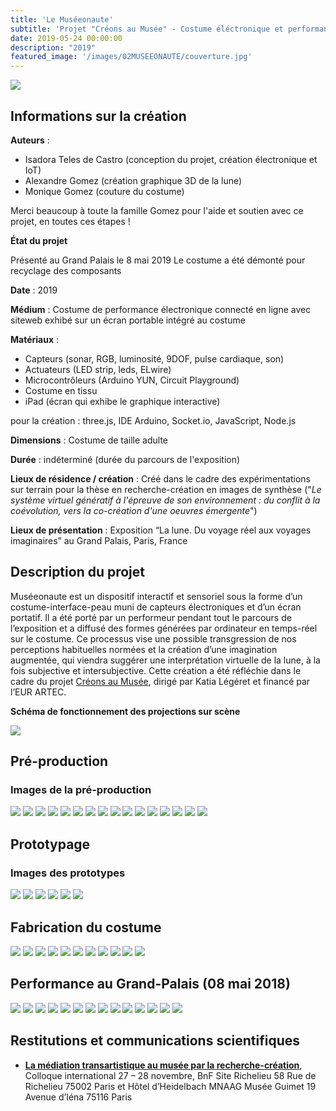 ```yaml
---
title: 'Le Muséeonaute'
subtitle: 'Projet "Créons au Musée" - Costume éléctronique et performance au Grand Palais '
date: 2019-05-24 00:00:00
description: "2019"
featured_image: '/images/02MUSEEONAUTE/couverture.jpg'
---
```


![](/images/02MUSEEONAUTE/couverture.jpg)

## Informations sur la création

**Auteurs** : 

* Isadora Teles de Castro (conception du projet, création électronique et IoT)
* Alexandre Gomez (création graphique 3D de la lune)
* Monique Gomez (couture du costume)

Merci beaucoup à toute la famille Gomez pour l'aide et soutien avec ce projet, en toutes ces étapes !

**État du projet** 

Présenté au Grand Palais le 8 mai 2019
Le costume a été démonté pour recyclage des composants

**Date** : 2019

**Médium** : Costume de performance électronique connecté en ligne avec siteweb exhibé sur un écran portable intégré au costume

**Matériaux** : 

* Capteurs (sonar, RGB, luminosité, 9DOF, pulse cardiaque, son)
* Actuateurs (LED strip, leds, ELwire)
* Microcontrôleurs (Arduino YUN, Circuit Playground)
* Costume en tissu
* iPad (écran qui exhibe le graphique interactive)

pour la création : three.js, IDE Arduino, Socket.io, JavaScript, Node.js

**Dimensions** : Costume de taille adulte

**Durée** : indéterminé (durée du parcours de l'exposition)

**Lieux de résidence  / création** : Créé dans le cadre des expérimentations sur terrain pour la thèse en recherche-création en images de synthèse ("*Le système virtuel génératif à l'épreuve de son environnement : du conflit à la coévolution, vers la co-création d'une oeuvres émergente*")

**Lieux de présentation** : Exposition “La lune. Du voyage réel aux voyages imaginaires” au Grand Palais, Paris, France

## Description du projet

Muséeonaute est un dispositif interactif et sensoriel sous la forme d’un costume-interface-peau  muni de capteurs électroniques et d’un écran portatif. Il a été porté par un performeur pendant tout le parcours de l’exposition et a diffusé des formes générées par ordinateur en temps-réel sur le costume. Ce processus vise une possible transgression de nos perceptions habituelles normées et la création d’une imagination augmentée, qui  viendra suggérer une interprétation virtuelle de la lune, à la fois subjective et intersubjective. 
Cette création a été réfléchie dans le cadre du projet [Créons au Musée](http://creons-au-musee.com/2019-2/), dirigé par Katia Légéret et financé par l’EUR ARTEC.

**Schéma de fonctionnement des projections sur scène** 

![](/images/02MUSEEONAUTE/museeonaute.png)

## Pré-production

### Images de la pré-production
<div class="gallery" data-columns="4">
	<img src="/images/02MUSEEONAUTE/galerie01/01.jpg">
	<img src="/images/02MUSEEONAUTE/galerie01/02.png">
	<img src="/images/02MUSEEONAUTE/galerie01/03.jpg">
	<img src="/images/02MUSEEONAUTE/galerie01/04.jpg">
	<img src="/images/02MUSEEONAUTE/galerie01/05.jpg">
	<img src="/images/02MUSEEONAUTE/galerie01/06.jpg">
	<img src="/images/02MUSEEONAUTE/galerie01/07.png">
	<img src="/images/02MUSEEONAUTE/galerie01/08.png">
	<img src="/images/02MUSEEONAUTE/galerie01/09.png">
	<img src="/images/02MUSEEONAUTE/galerie01/10.jpg">
	<img src="/images/02MUSEEONAUTE/galerie01/11.jpg">
	<img src="/images/02MUSEEONAUTE/galerie01/12.png">
	<img src="/images/02MUSEEONAUTE/galerie01/13.png">
	<img src="/images/02MUSEEONAUTE/galerie01/14.png">
	<img src="/images/02MUSEEONAUTE/galerie01/15.png">
	<img src="/images/02MUSEEONAUTE/galerie01/16.jpg">
</div>

## Prototypage

### Images des prototypes
<div class="gallery" data-columns="4">
	<img src="/images/02MUSEEONAUTE/galerie02/01.gif">
	<img src="/images/02MUSEEONAUTE/galerie02/02.gif">
	<img src="/images/02MUSEEONAUTE/galerie02/03.gif">
	<img src="/images/02MUSEEONAUTE/galerie02/04.gif">
	<img src="/images/02MUSEEONAUTE/galerie02/05.png">
	<img src="/images/02MUSEEONAUTE/galerie02/06.jpg">	
</div>

## Fabrication du costume
<div class="gallery" data-columns="4">
	<img src="/images/02MUSEEONAUTE/galerie03/01.jpg">
	<img src="/images/02MUSEEONAUTE/galerie03/02.jpg">
	<img src="/images/02MUSEEONAUTE/galerie03/03.jpg">
	<img src="/images/02MUSEEONAUTE/galerie03/04.jpg">
	<img src="/images/02MUSEEONAUTE/galerie03/05.jpg">
	<img src="/images/02MUSEEONAUTE/galerie03/08.jpg">
	<img src="/images/02MUSEEONAUTE/galerie03/09.jpg">
	<img src="/images/02MUSEEONAUTE/galerie03/10.jpg">
	<img src="/images/02MUSEEONAUTE/galerie03/11.gif">
	<img src="/images/02MUSEEONAUTE/galerie03/12.gif">
	<img src="/images/02MUSEEONAUTE/galerie03/13.gif">
</div>

## Performance au Grand-Palais (08 mai 2018)
<div class="gallery" data-columns="4">
	<img src="/images/02MUSEEONAUTE/galerie04/01.jpg">
	<img src="/images/02MUSEEONAUTE/galerie04/02.jpg">
	<img src="/images/02MUSEEONAUTE/galerie04/03.jpg">
	<img src="/images/02MUSEEONAUTE/galerie04/04.jpg">
	<img src="/images/02MUSEEONAUTE/galerie04/05.jpg">
	<img src="/images/02MUSEEONAUTE/galerie04/06.jpg">
	<img src="/images/02MUSEEONAUTE/galerie04/07.jpg">
	<img src="/images/02MUSEEONAUTE/galerie04/08.jpg">
	<img src="/images/02MUSEEONAUTE/galerie04/09.jpg">
	<img src="/images/02MUSEEONAUTE/galerie04/10.jpg">
	<img src="/images/02MUSEEONAUTE/galerie04/11.jpg">
	<img src="/images/02MUSEEONAUTE/galerie04/12.jpg">
	<img src="/images/02MUSEEONAUTE/galerie04/13.jpg">
	<img src="/images/02MUSEEONAUTE/galerie04/14.gif">
</div>

## Restitutions et communications scientifiques

* [**La médiation transartistique au musée par la recherche-création**](http://creons-au-musee.com/evenements-scientifiques/), Colloque international 27 – 28 novembre, BnF Site Richelieu 58 Rue de Richelieu 75002 Paris et Hôtel d’Heidelbach MNAAG Musée Guimet 19 Avenue d’Iéna 75116 Paris
